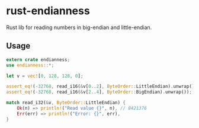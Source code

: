# rust-endianness
Rust lib for reading numbers in big-endian and little-endian.

## Usage
```rust
extern crate endianness;
use endianness::*;

let v = vec![0, 128, 128, 0];

assert_eq!(-32768, read_i16(&v[0..2], ByteOrder::LittleEndian).unwrap());
assert_eq!(-32768, read_i16(&v[2..4], ByteOrder::BigEndian).unwrap());

match read_i32(&v, ByteOrder::LittleEndian) {
    Ok(n) => println!("Read value {}", n), // 8421376
    Err(err) => println!("Error: {}", err),
}
```
